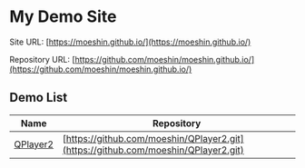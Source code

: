 # My Demo Site

Site URL: [https://moeshin.github.io/](https://moeshin.github.io/)

Repository URL: [https://github.com/moeshin/moeshin.github.io/](https://github.com/moeshin/moeshin.github.io/)

## Demo List

|Name|Repository|
|---|---|
|[QPlayer2](QPlayer2/demos)|[https://github.com/moeshin/QPlayer2.git](https://github.com/moeshin/QPlayer2.git)|
